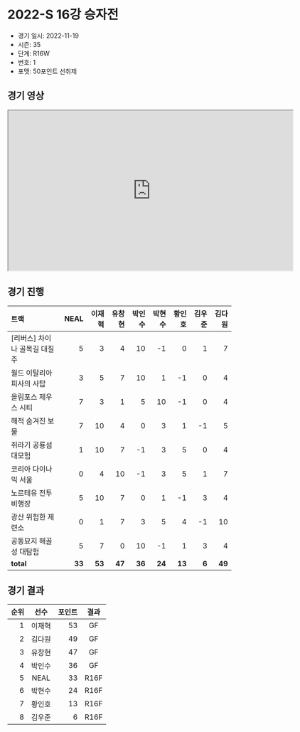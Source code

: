 # 2022-S 16강 승자전

- 경기 일시: 2022-11-19
- 시즌: 35
- 단계: R16W
- 번호: 1
- 포맷: 50포인트 선취제





## 경기 영상
<iframe width="640" height="360"
src="https://www.youtube.com/embed/94smnsNVIUg">
</iframe>

## 경기 진행

| 트랙 | NEAL | 이재혁 | 유창현 | 박인수 | 박현수 | 황인호 | 김우준 | 김다원 |
|:---|---:|---:|---:|---:|---:|---:|---:|---:|
| [리버스] 차이나 골목길 대질주 | 5 | 3 | 4 | 10 | -1 | 0 | 1 | 7 |
| 월드 이탈리아 피사의 사탑 | 3 | 5 | 7 | 10 | 1 | -1 | 0 | 4 |
| 올림포스 제우스 시티 | 7 | 3 | 1 | 5 | 10 | -1 | 0 | 4 |
| 해적 숨겨진 보물 | 7 | 10 | 4 | 0 | 3 | 1 | -1 | 5 |
| 쥐라기 공룡섬 대모험 | 1 | 10 | 7 | -1 | 3 | 5 | 0 | 4 |
| 코리아 다이나믹 서울 | 0 | 4 | 10 | -1 | 3 | 5 | 1 | 7 |
| 노르테유 전투비행장 | 5 | 10 | 7 | 0 | 1 | -1 | 3 | 4 |
| 광산 위험한 제련소 | 0 | 1 | 7 | 3 | 5 | 4 | -1 | 10 |
| 공동묘지 해골성 대탐험 | 5 | 7 | 0 | 10 | -1 | 1 | 3 | 4 |
| __total__ | __33__ | __53__ | __47__ | __36__ | __24__ | __13__ | __6__ | __49__ |




## 경기 결과

| 순위 | 선수 | 포인트 | 결과 |
|---:|:---:|---:|:---:|
| 1 | 이재혁 | 53 | GF |
| 2 | 김다원 | 49 | GF |
| 3 | 유창현 | 47 | GF |
| 4 | 박인수 | 36 | GF |
| 5 | NEAL | 33 | R16F |
| 6 | 박현수 | 24 | R16F |
| 7 | 황인호 | 13 | R16F |
| 8 | 김우준 | 6 | R16F |

